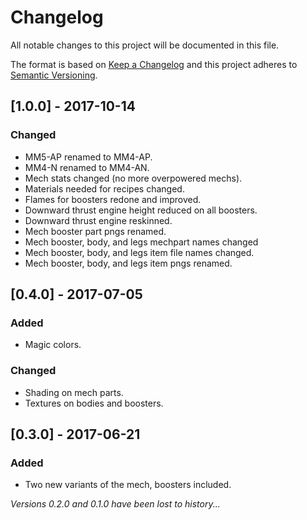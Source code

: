 # Changelog
All notable changes to this project will be documented in this file.

The format is based on [Keep a Changelog](http://keepachangelog.com/en/1.0.0/)
and this project adheres to [Semantic Versioning](http://semver.org/spec/v2.0.0.html).

## [1.0.0] - 2017-10-14 
### Changed
- MM5-AP renamed to MM4-AP.
- MM4-N renamed to MM4-AN.
- Mech stats changed (no more overpowered mechs).
- Materials needed for recipes changed.
- Flames for boosters redone and improved.
- Downward thrust engine height reduced on all boosters.
- Downward thrust engine reskinned.
- Mech booster part pngs renamed.
- Mech booster, body, and legs mechpart names changed
- Mech booster, body, and legs item file names changed.
- Mech booster, body, and legs item pngs renamed.

## [0.4.0] - 2017-07-05
### Added
- Magic colors.

### Changed
- Shading on mech parts.
- Textures on bodies and boosters.

## [0.3.0] - 2017-06-21
### Added
- Two new variants of the mech, boosters included.

_Versions 0.2.0 and 0.1.0 have been lost to history..._
